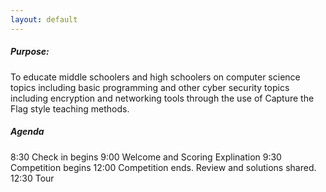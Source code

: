 ```yaml
---
layout: default
---
```


##### Purpose:

To educate middle schoolers and high schoolers on computer science topics including basic programming and other cyber security topics including encryption and networking tools through the use of Capture the Flag style teaching methods.


##### Agenda

8:30 Check in begins
9:00 Welcome and Scoring Explination
9:30 Competition begins
12:00 Competition ends. Review and solutions shared.
12:30 Tour